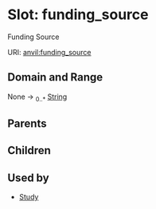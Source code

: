 
# Slot: funding_source

Funding Source

URI: [anvil:funding_source](https://anvilproject.org/acr-harmonized-data-model/funding_source)


## Domain and Range

None &#8594;  <sub>0..\*</sub> [String](types/String.md)

## Parents


## Children


## Used by

 * [Study](Study.md)
